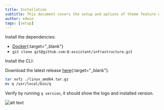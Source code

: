```yaml
---
title: Installation
subtitle: This document covers the setup and options of theme feature described in the doc title
author: edwin
tags: [setup]
---
```


Install the dependencies:  

- [Docker](https://docs.docker.com/install/linux/docker-ce/ubuntu/){:target="_blank"}
- ```git clone git@github.com:Q-assistant/infrastructure.git```

Install the CLI:  

Download the latest release [here](https://github.com/Q-assistant/cli/releases){:target="_blank"}.
```bash
tar xvfz ./linux_amd64.tar.gz  
mv q /usr/local/bin/q
```

Verify by running ```q version```, it should show the logo and installed version.  

![alt text](https://q-assistant.github.io/uploads/01.png "q version")
